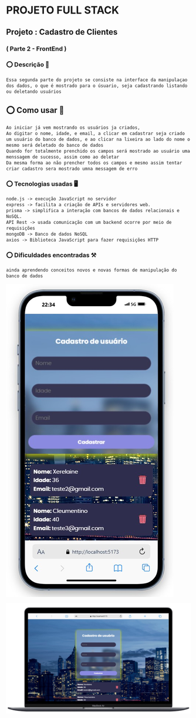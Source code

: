 # PROJETO FULL STACK
## Projeto : Cadastro de Clientes 
### ( Parte 2 - FrontEnd )
 
### ⭕ Descrição 📝
    Essa segunda parte do projeto se consiste na interface da manipulaçao dos dados, o que é mostrado para o úsuario, seja cadastrando listando ou deletando usuários

## ⭕ Como usar 🚩
    Ao iniciar já vem mostrando os usuários ja criados,
    Ao digitar o nome, idade, e email, a clicar em cadastrar seja criado um usuário do banco de dados, e ao clicar na lixeira ao lado do nome o mesmo será deletado do banco de dados
    Quando for totalmente prenchido os campos será mostrado ao usuário uma menssagem de sucesso, assim como ao deletar
    Da mesma forma ao não prencher todos os campos e mesmo assim tentar criar cadastro sera mostrado umna messagem de erro


### ⭕ Tecnologias usadas 🖥️
    node.js -> execução JavaScript no servidor
    express -> facilita a criação de APIs e servidores web.
    prisma -> simplifica a interação com bancos de dados relacionais e NoSQL.
    API Rest -> usada comunicação com um backend ocorre por meio de requisições
    mongoDB -> Banco de dados NoSQL 
    axios -> Biblioteca JavaScript para fazer requisições HTTP

### ⭕ Dificuldades encontradas ⚒️
    ainda aprendendo conceitos novos e novas formas de manipulação do banco de dados



![LIsta de usuarios](./src/assets/mobile.jpg)

![LIsta de usuarios](./src/assets/pc.jpg)
